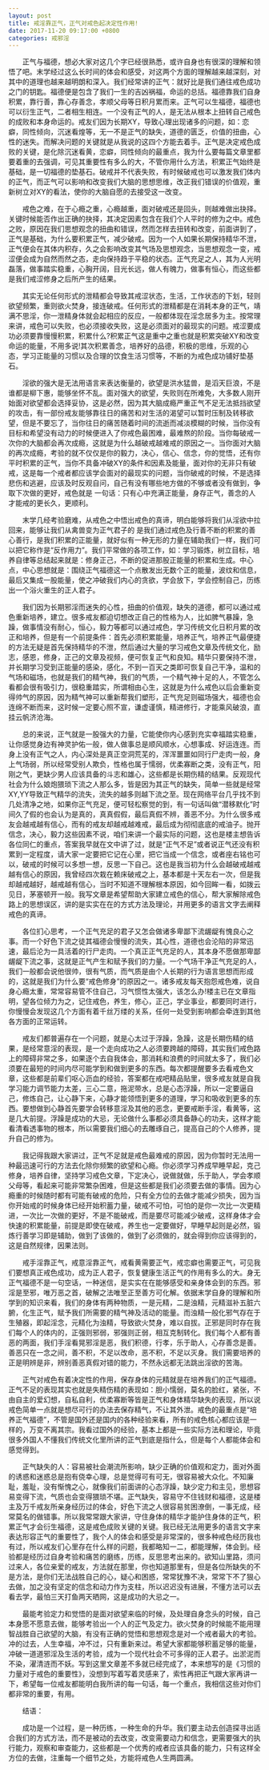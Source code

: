 ```yaml
---
layout: post
title: 戒淫靠正气，正气对戒色起决定性作用!
date: 2017-11-20 09:17:00 +0800
categories: 戒邪淫
---
```


　　正气与福德，想必大家对这几个字已经很熟悉，或许自身也有很深的理解和领悟了吧。末学经过这么长时间的体会和感受，对这两个方面的理解越来越深刻，对其中的道理也越来越明朗和深入。我们经常讲的正气：就好比是我们通往戒色成功之门的钥匙。福德便是包含了我们一生的吉凶祸福，命运的总括。福德靠我们自身积累，靠行善，靠心存善念，孝顺父母等日积月累而来。正气可以生福德，福德也可以衍生正气，二者相生相连。一个没有正气的人，是无法从根本上扭转自己戒色的成败和本身命运的。戒友们因为长期XY，导致心理出现诸多的问题，如：恋癖，同性倾向，沉迷看煌等，无一不是正气的缺失，道德的匮乏，价值的扭曲，心性的迷失。而解决问题的关键就是从我说的这四个方能去着手。正气是决定戒色成败的关键，是化除沉迷看黄，恋癖，同性倾向的最重点，我为什么要每篇文章里都要着重的去强调，可见其重要性有多么的大，不管你用什么方法，积累正气始终是基础，是一切福德的垫基石。破戒并不代表失败，有时候破戒也可以激发我们体内的正气，而正气可以影响和改变我们大脑的思想思维，改正我们错误的价值观，重新树立对XY的看法，使你的大脑自愿的去接受这一改变。
　　戒色之难，在于心瘾之重，心瘾越重，面对破戒还是回头，则越难做出抉择。关键时候能否作出正确的抉择，其决定因素包含在我们个人平时的修为之中。戒色之败，原因在我们思想观念的扭曲和错误，然而怎样去扭转和改变，前面讲到了，正气是基础，为什么要积累正气，减少破戒。因为一个人如果长期保持精华不泄，正气便会在其体内积存，久之会影响改变其气场及思想观念，当思想观念一变，戒涩便会成为自然而然之态，走向保持趋于平稳的状态。正气充足之人，其为人光明磊落，做事踏实稳重，心胸开阔，目光长远，做人有魄力，做事有恒心，而这些都是我们戒涩修身之后所产生的结果。
　　其实无论任何形式的泄精都会导致其戒涩状态，生活，工作状态的下划，轻则欲望频繁，重则欲火焚身，接连破戒。任何形式的泄精都是在消耗本身的正气，靖满不思淫，你一泄精身体就会起相应的反应，一般都体现在淫念居多为主。按常理来讲，戒色可以失败，也必须接收失败，这是必须面对的最现实的问题。戒涩要成功必须要靠慢慢积累，积累什么?积累正气这是重中之重也就是积累突破XY和改变命运的能量，不用多说!其次积累善念，培养好的品德，积极的思维，乐观的心态，学习正能量的习惯以及合理的饮食生活习惯等，不断的为戒色成功铺好垫基石。
　　淫欲的强大是无法用语言来表达衡量的，欲望是洪水猛兽，是滔天巨浪，不是谁都是柳下惠，能够坐怀不乱。面对强大的欲望，失败则在所难免，大多数人刚开始面对欲望都会选择妥协，这是必然，因为其大脑成瘾严重正气不足无法抵挡欲望的攻击，有一部份戒友能够靠往日的痛苦和对生活的渴望可以暂时压制及转移欲望，但是不要忘了，当你往日的痛苦随着时间的流逝而减淡模糊的时候，当你没有目标和希望没有动力的时候便进入了你戒色最困难，最难熬的阶段。当你每破戒一次你的大脑都会再次成瘾，这就是为什么越破戒越难戒的原因之一。当你面对大脑的再次成瘾，考验的就不仅仅是你的毅力，决心，信心、信念，你的觉悟，还有你平时积累的正气，当你不具备冲破XY的条件和因素及能量，面对你的无非只有破戒，这是每一个戒者都应该学会面对的最现实的问题，当你破戒的时候，不是选择悲伤和逃避，应该及时反观自问，自己有没有哪些地方做的不够或者没有做到，争取下次做的更好，戒色就是 一句话：只有心中充满正能量，身存正气，善念的人才能戒的更长久，更顺利。
　　末学几经考验磨难，从戒色之中悟出戒色的真谛，明白能够将我们从淫欲中拉回来，能够让我们从禽兽变为正气君子的 是我们通过戒色及行善不断的积累的善心善行，是我们积累的正能量，就好似有一种无形的力量在辅助我们一样，我们可以把它称作是“反作用力”。我们平常做的各项工作，如：学习锻炼，树立目标，培养自律等总结起来就是：修身正己，不断的促进那股正能量的积累和生成。中心点，中心思想就是：围绕正气福德这一个点散发出无数个正的能量，波纹和信息，最后又集成一股能量，使之冲破我们内心的贪欲，学会放下，学会控制自己，历练出一个浴火重生的正人君子。
　　我们因为长期邪淫而迷失的心性，扭曲的价值观，缺失的道德，都可以通过戒色重新培养，建立。很多戒友都迫切想改正自己的性格为人，比如脾气暴躁，急躁，做事情没有耐心，恒心，毅力等都可以通过戒色，学习传统文化日积月累的改正和培养，但是有一个前提条件：首先必须积累能量，培养正气，培养正气最便捷的方法无疑是首先保持精华的不泄，然后通过大量的学习戒色文章及传统文化，励志，感恩，修身，正己的文章及视频，便可恢复正气和良知。精华只要保持不泄，并长期学习受到正能量的感染，感化，不到一百天之类即可恢复自己干净，温和的气场和磁场，也就是我们的精气神，我们的气质，一个精气神十足的人，不管怎么看都会很有吸引力，很稳重踏实，所谓相由心生，这就是为什么戒色以后会重新变得帅气的原因，因为精气神可以重新帮我们塑形，正气充足则磁场强大，福德也会连绵不断而来，这时候一定要心照不宣，谦虚谨慎，精进修行，才能乘风破浪，直挂云帆济沧海。
　　总的来说，正气就是一股强大的力量，它能使你内心感到充实幸福踏实稳重，让你感觉身边有神灵护佑一般，做人做事总是顺风顺水，心想事成、好运连连。而身上没有正气之人，内心深处是真正空洞荒芜的，浑浑噩噩如同行尸走肉一般，身上气场弱，所以经常受别人欺负，性格也属于懦弱，优柔寡断之类，没有正气，阳刚之气，更缺少男人应该具备的斗志和雄心，这些都是长期伤精的结果。反观现代社会为什么娘炮猥琐下流之人那么多，皆是因为其正气的缺失，简单一些就是经常XY,YY导致正气精华的流失，流失的越多则越下流之至。现在网络平台几乎找不到几处清净之地，如果你正气充足，便可轻松察觉的到，有一句话叫做“潜移默化”时间久了假的也会认为是真的，真真假假，最后真假不辨，善恶不分。为什么很多戒友会越戒越有信心，而有的戒友却越戒越难戒，最后成为彻彻底底的戒油子。抛开信念，决心，毅力这些因素不说，咱们来讲一个最实际的问题，这也是楼主想告诉各位同仁的重点，答案我早就在文中讲了过，就是“正气不足”或者说正气还没有积累到一定程度，请大家一定要把它记在心里，把它当成一个信念，或者座右铭也可以，破戒的时候可以多想一想，反思一下自己。这也是我当初为什么会越破戒越戒越有信心的原因，我曾经四次栽在赖床破戒之上，基本都是十天左右一次，但是我却越戒越好，越戒越有信心，当时不知道不理解根本原因，如今回眸一看，如拨云见日，茅塞顿开一般。我写文章是希望帮助大家建立戒色的信心，帮大家解除戒色路上的思想误区，讲的是实实在在的方式方法及理论，并用更多的语言文字去阐释戒色的真谛。
　　各位扪心思考，一个正气充足的君子又怎会做诸多卑鄙下流龌龊有愧良心之事。而一个好色下流之徒其福德会慢慢的流失，其心性，道德也会沦陷的非常迅速，最后沦为一具活着的行尸走肉。一个真正正气充足的人，其本身不愿做那卑鄙龌龊下流之事，这就是正气产生和赋予我们的力量。一个气场干净正气充足的人，我们一般都会说他很帅，很有气质，而气质是由个人长期的行为语言思想而形成的，这就是我们为什么要“戒色修身”的原因之一。诸多戒友每天抱怨戒色难，说自身心瘾太重，常常容易管不住自己，习气惯性太强大，该怎么办!楼主已在文章指明，望各位倾力为之，记住戒色，养生，修心，正己，学业事业，都要同时进行，你慢慢会发现这几个方面有着千丝万缕的关系，任何一处受到影响都会牵连到其他各方面的正常运转。
　　戒友们都普遍存在一个问题，就是心太过于浮躁，急躁，这是长期伤精的结果，是经常意淫的表现，是一个走向成功之人必须要跨越的障碍，其实我们戒色路上的障碍非常之多，如果逐个去自我体会，那消耗和浪费的时间就太多了，我们必须要在最短的时间内尽可能学到和做到更多的东西。每次都提醒要多去看戒色文章，这些都是前辈们呕心沥血的经验，答案都在戒吧精品贴里，很多戒友就是自我学习能力调节能力太差，三心二意，拖泥带水，总是心态浮躁，所以一定要逼自己，修炼自己，让心静下来，心静才能领悟到更多的道理，学习和吸收到更多的东西。要想做到心静首先要学会转移意淫及其他的恶念，更要戒断手淫，看黄等，这是几大前提。浮躁是成功的大忌，无论做什么事都必须具备静心的功夫，这样才能看清看透事物的根本，所以需要我们细心的去雕琢自己，提高自己的个人修养，提升自己的修为。
　　我记得我跟大家讲过，正气不足就是戒色最难戒的原因，因为你暂时无法用一种最迅速可行的方法去化除你频繁的欲望和心瘾。你必须学习养成早睡早起，克己修身，培养自律，坚持学习戒色文章，下定决心，说做就做，乐于助人，学会孝顺父母等，看起来可能非常繁杂困难，但是这些都是我们必须要去做的事情。因为心瘾重的时候随时都有可能有破戒的危险，只有全方位的去做才能减少损失，因为当你开始戒的时候身体已经开始积蓄力量，破戒不可怕，可怕的是你一次比一次更精进，一次比一次做的更好，不是不能破戒，而是要尽可能减少破戒，这样身体才会快速的积累能量，前提是即使在破戒，养生也一定要做好，早睡早起则是必然，锻炼行善学习即是辅助，做到了该做的，做到了必须做的，就会得到你应该得到的，这是自然规律，因果法则。
　　戒手淫靠正气，戒意淫靠正气，戒看黄需要正气，戒恋癖也需要正气，可见我们要想真正戒色成功，成为正人君子，恢复健康生活正气的作用有多么的大。身无正气福德不是一句空话，一种迷信，是实实在在能够感受和亲身体会到的东西。邪淫是至邪，唯万恶之首，破解之法唯至正至善方可化解。依据末学自身的理解和所学到的知识来看，我们的身体有两种物质，一是元精，二是浊精，元精滋补五脏六腑，化生正气，赋予我们所需要的精气神及活动的能量。而浊精一般化邪气存在于生殖器，即起淫念，元精化为浊精，导致欲火焚身，难以自拔。正邪是同时存在我们每个人的体内的，正强则邪弱，邪强则正弱，相互克制转化。我们每个人都有善恶的两面，我们手淫看晃邪淫是恶，我们积德，行孝，乐于助人，心存善念是善。善恶只在一念之间，善不积，不足以改命，恶不积，不足以灭身。我们需要培养的正是明辨是非，辨别善恶真假对错的能力，不然永远都无法跳出淫欲的苦海。
　　正气对戒色有着决定性的作用，保存身体的元精就是在培养我们的正气福德。正气不足的表现其实也就是失精伤精的表现如：胆小懦弱，莫名的脸红，紧张，不由自主的爱幻想，自私自利，优柔寡断等皆是正气和身体精华缺失的表现，所以说戒色简单一点就是想尽可行的办法去保存精气，不让其外泄。戒色的最重点是“培养正气福德”，不管是国外还是国内的各种经验来看，所有的戒色核心都应该是一样的，万变不离其宗。我看过国外的经验，基本上都是一些实际方法和理论，毕竟很多外国人不懂我们传统文化里所讲的正气到底是指什么，但是每个人都能体会和感觉得到。
　　正气缺失的人：容易被社会潮流所影响，缺少正确的价值观和定力，面对外面的诱惑和迷惑总是抱有侥幸心理，总是觉得可有可无，很容易被大众化。不知廉耻，羞耻，没有惭愧之心，就像我们前面讲的心态浮躁，缺少定力和主见，思想容易变得下流，气质也会变得猥琐不堪。正气缺失，容易守不住钱财和福德，这是楼主及万千戒友所亲身经历过的体会，好色下流之人很容易贫困潦倒，一事无成，经常莫名的做错事。所以我常常跟大家讲，守住身体的精华才能护住身体的正气，积累正气才会衍生福德，这是戒色成败关键的关键。我已经无法用更多的语言文字来表达形容正气的重要性了，我个人的体会和感受是非常深的，很多种戒色经历我也有过，所以戒友们心里存在什么样的问题，我都略知一二，都能理解，体会到。经验都是经历过自身考验和痛苦的磨练，历练，反思思考出来的。欲知山里路，须问过来人，各位亲爱的戒友，方法就在那里，你也知道那里有，但是各位所缺失的不是方法，是你们无法战胜自己的心，疑心和困惑，常常犹豫不决，常常下不了狠心去做，加之没有坚定的信念和动力作为支柱，所以迟迟没有进展，不懂方法可以去看去学，最怕三天打鱼两天晒网，这是成功的大忌之一。
　　最能考验定力和觉悟的是面对欲望来临的时候，及处理自身念头的时候，自己本身愿不愿意去做，能够考验出一个人的正气及定力。欲火焚身的时候能不能用理智战胜自己欲望的大脑，有没有正确的觉悟和思想观念是对一个戒者最大的考验。冲的过去，人生幸福，冲不过，只有重新来过。希望大家都能够积蓄足够的能量，冲破一道道邪淫及生活的考验，成为一个现代社会不可多得的正人君子。出淤泥而不染，濯清涟而不妖。写到这里文章差不多就已经完成了，本来想写的是《习惯的力量对于戒色的重要性》，没想到写着写着灵感来了，索性再把正气跟大家再讲一下，希望每一位戒友都能明白我所讲的每一句话，每一个重点，我相信这些对你们都非常的重要，有用。
　　结语：
　　成功是一个过程，是一种历练，一种生命的升华。我们要主动去创造探寻出适合我们的方式方法，而不是被动的去改变，改变需要动力和信念，更需要强大的执行能力，观察和审查能力，这些都是一个优秀的戒者应该具备的能力，只有这样全方位的去做，注重每一个细节之处，方能将戒色人生两圆满。